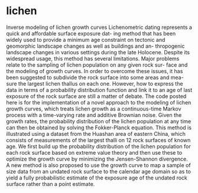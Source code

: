# lichen
Inverse modeling of lichen growth curves
Lichenometric dating represents a quick and affordable surface exposure dat-
ing method that has been widely used to provide a minimum age constraint
on tectonic and geomorphic landscape changes as well as buildings and an-
thropogenic landscape changes in various settings during the late Holocene.
Despite its widespread usage, this method has several limitations. Major
problems relate to the sampling of lichen population on any given rock sur-
face and the modeling of growth curves. In order to overcome these issues, it
has been suggested to subdivide the rock surface into some areas and mea-
sure the largest lichen thallus on each one. However, how to express the data
in terms of a probability distribution function and link it to an age of last
exposure of the rock surface are still a matter of debate. 
The code posted here is for the implementation of a novel approach to the 
modeling of lichen growth curves, which treats lichen growth as a continuous-time 
Markov process with a time-varying rate and additive Brownian noise. Given 
the growth rates, the probability distribution of the lichen population at 
any time can then be obtained by solving the Fokker-Planck equation. 
This method is illustrated using a dataset from the Huashan area of eastern 
China, which consists of measurements of the largest thalli on 12 rock surfaces 
of known age. We first build up the probability distribution of the lichen 
population for each rock surface based on extreme value theory and then use 
these to optimize the growth curve by minimizing the Jensen-Shannon divergence. 
A new method is also proposed to use the growth curve to map a sample of size 
data from an undated rock surface to the calendar age domain so as to yield 
a fully probabilistic estimate of the exposure age of the undated rock 
surface rather than a point estimate.
